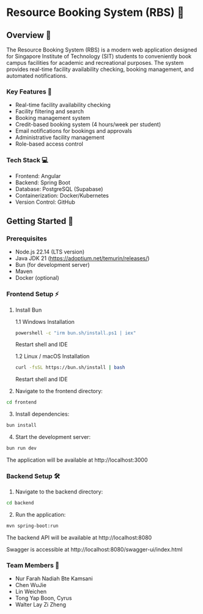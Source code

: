 # Resource Booking System (RBS) 🏫

## Overview 📝

The Resource Booking System (RBS) is a modern web application designed for Singapore Institute of Technology (SIT) students to conveniently book campus facilities for academic and recreational purposes. The system provides real-time facility availability checking, booking management, and automated notifications.

### Key Features 🌟
- Real-time facility availability checking
- Facility filtering and search
- Booking management system
- Credit-based booking system (4 hours/week per student)
- Email notifications for bookings and approvals
- Administrative facility management
- Role-based access control

### Tech Stack 💻
- Frontend: Angular
- Backend: Spring Boot
- Database: PostgreSQL (Supabase)
- Containerization: Docker/Kubernetes
- Version Control: GitHub

## Getting Started 🚀

### Prerequisites
- Node.js 22.14 (LTS version)
- Java JDK 21 (https://adoptium.net/temurin/releases/)
- Bun (for development server)
- Maven
- Docker (optional)

### Frontend Setup ⚡

1. Install Bun

    1.1 Windows Installation
    ```bash
    powershell -c "irm bun.sh/install.ps1 | iex"
    ```
    Restart shell and IDE

    1.2 Linux / macOS Installation
    ```bash
    curl -fsSL https://bun.sh/install | bash
    ```
    Restart shell and IDE

2. Navigate to the frontend directory:
```bash
cd frontend
```

3. Install dependencies:

```bash
bun install
```

4. Start the development server:

```bash
bun run dev
```

The application will be available at http://localhost:3000

### Backend Setup 🛠️

1. Navigate to the backend directory:

```bash
cd backend
```

2. Run the application:

```bash
mvn spring-boot:run
```

The backend API will be available at http://localhost:8080

Swagger is accessible at http://localhost:8080/swagger-ui/index.html

### Team Members 👥

- Nur Farah Nadiah Bte Kamsani
- Chen WuJie
- Lin Weichen
- Tong Yap Boon, Cyrus
- Walter Lay Zi Zheng
